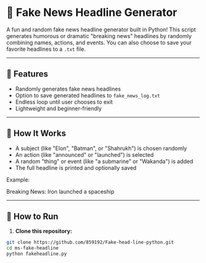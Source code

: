 # 📰 Fake News Headline Generator

A fun and random fake news headline generator built in Python! This script generates humorous or dramatic "breaking news" headlines by randomly combining names, actions, and events. You can also choose to save your favorite headlines to a `.txt` file.

---

## 🚀 Features

- Randomly generates fake news headlines
- Option to save generated headlines to `fake_news_log.txt`
- Endless loop until user chooses to exit
- Lightweight and beginner-friendly

---

## 🧠 How It Works

- A subject (like "Elon", "Batman", or "Shahrukh") is chosen randomly
- An action (like "announced" or "launched") is selected
- A random "thing" or event (like "a submarine" or "Wakanda") is added
- The full headline is printed and optionally saved

Example:

Breaking News: Iron launched a spaceship


---

## 📝 How to Run

1. **Clone this repository:**

```bash
git clone https://github.com/859192/Fake-head-line-python.git
cd ms-fake-headline
python fakeheadline.py

